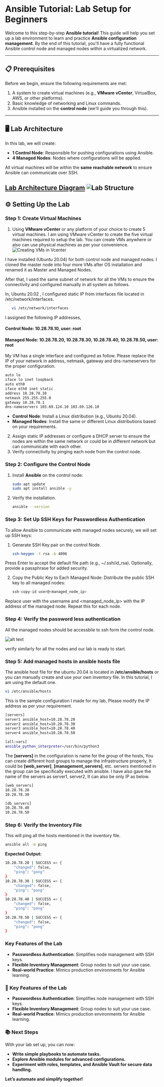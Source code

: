 # Ansible Tutorial: Lab Setup for Beginners  

Welcome to this step-by-step **Ansible tutorial**! This guide will help you set up a lab environment to learn and practice **Ansible configuration management**. By the end of this tutorial, you'll have a fully functional Ansible control node and managed nodes within a virtualized network.  

---

## 📋 Prerequisites  

Before we begin, ensure the following requirements are met:  
1. A system to create virtual machines (e.g., **VMware vCenter**, VirtualBox, AWS, or other platforms). 
2. Basic knowledge of networking and Linux commands.  
3. Ansible installed on the **control node** (we'll guide you through this).  

---

## 🖥️ Lab Architecture  

In this lab, we will create:  
- **1 Control Node**: Responsible for pushing configurations using Ansible.  
- **4 Managed Nodes**: Nodes where configurations will be applied.  

All virtual machines will be within the **same reachable network** to ensure Ansible can communicate over SSH.  

[Lab Architecture Diagram](#) ![Lab Structure](image.png)  
---

## ⚙️ Setting Up the Lab  

### Step 1: Create Virtual Machines  
1. Using **VMware vCenter** or any platform of your choice to create 5 virtual machines.
I am using VMware vCenter to create the five virtual machines required to setup the lab. You can create VMs anywhere or also can use physical machines as per your convenience.
   ![Creating VMs in Vcenter](image-1.png)

I have installed (Ubuntu 20.04) for both control node and managed nodes. I cloned the master node into four more VMs after OS installation and renamed it as Master and Managed Nodes. 

After that, I used the same subnet of network for all the VMs to ensure the connectivity and configured manually in all system as follows. 

In, Ubuntu 20.02 , I configured static IP from interfaces file located in /etc/network/interfaces.
```bash
   vi /etc/network/interfaces
```
I assigned the following IP addresses, 
#### Control Node: 10.28.78.10, user: root
#### Managed Node: 10.28.78.20, 10.28.78.30, 10.28.78.40, 10.28.78.50,  user: root
My VM has a single interface and configured as follow. Please replace the IP of your network in address, netmask, gateway and dns-nameservers for the proper configuration. 
```bash
auto lo
iface lo inet loopback
auto eth0
iface eth0 inet static
address 10.28.78.10
netmask 255.255.255.0
gateway 10.28.78.1
dns-nameservers 103.69.124.10 103.69.126.10
```
   - **Control Node**: Install a Linux distribution (e.g., Ubuntu 20.04).  
   - **Managed Nodes**: Install the same or different Linux distributions based on your requirements.  
2. Assign static IP addresses or configure a DHCP server to ensure the nodes are within the same network or could be in different network but can communicate with each other. 
3. Verify connectivity by pinging each node from the control node.  

### Step 2: Configure the Control Node  
1. Install **Ansible** on the control node:  
   ```bash
   sudo apt update
   sudo apt install ansible -y

2. Verify the installation. 
   ```bash
   ansible --version

### Step 3: Set Up SSH Keys for Passwordless Authentication
  To allow Ansible to communicate with managed nodes securely, we will set up SSH keys:
1. Generate SSH Key pair on the control Node. 
   ```bash
   ssh-keygen -t rsa -b 4096

Press Enter to accept the default file path (e.g., ~/.ssh/id_rsa).
Optionally, provide a passphrase for added security.

2. Copy the Public Key to Each Managed Node:
Distribute the public SSH key to all managed nodes:
   ``` bash
   ssh-copy-id user@<managed_node_ip>
   ```
Replace user with the username and <managed_node_ip> with the IP address of the managed node. Repeat this for each node.


### Step 4: Verify the password less authentication

All the managed nodes should be accessbile to ssh form the control node. 

![alt text](image-2.png)

verify similarly for all the nodes and our lab is ready to start. 

### Step 5: Add managed hosts in ansible hosts file
The ansible host file for the ubuntu 20.04 is located in **/etc/ansible/hosts** or you can manually create and use your own inventory file.
In this tutorial, I am using the default one. 
``` bash
vi /etc/ansible/hosts
```
This is the sample configuration I made for my lab, Please modify the IP address as per your requirement. 
```bash
[servers]
server1 ansible_host=10.28.78.20
server2 ansible_host=10.28.78.30
server3 ansible_host=10.28.78.40
server4 ansible_host=10.28.78.50

[all:vars]
ansible_python_interpreter=/usr/bin/python3
```

The **[servers]** in the configuration is name for the group of the hosts, You can create different host groups to manage the infrastructure properly, It could be **[web_server]**, **[management_servers]**, etc. servers mentioned in the group can be specifically executed with ansible. I have also gave the name of the servers as server1, server2, It can also be only IP as below. 

```bash
[web_servers]
10.28.78.20
10.28.78.30

[db_servers]
10.28.78.40
10.28.78.50
```

### Step 6: Verify the Inventory File
This will ping all the hosts mentioned in the inventory file. 
```bash
ansible all -m ping
```

**Expected Output:**
```bash
10.28.78.20 | SUCCESS => {
    "changed": false,
    "ping": "pong"
}
10.28.78.30 | SUCCESS => {
    "changed": false,
    "ping": "pong"
}
10.28.78.40 | SUCCESS => {
    "changed": false,
    "ping": "pong"
}
10.28.78.50 | SUCCESS => {
    "changed": false,
    "ping": "pong"
}
```

### Key Features of the Lab
- **Passwordless Authentication**: Simplifies node management with SSH keys.
- **Flexible Inventory Management**: Group nodes to suit your use case.
- **Real-world Practice**: Mimics production environments for Ansible learning.

### 🌟 Key Features of the Lab
- **Passwordless Authentication**: Simplifies node management with SSH keys.
- **Flexible Inventory Management**: Group nodes to suit your use case.
- **Real-world Practice**: Mimics production environments for Ansible learning.
### 📚 Next Steps
With your lab set up, you can now:
- **Write simple playbooks to automate tasks.**
- **Explore Ansible modules for advanced configurations.**
- **Experiment with roles, templates, and Ansible Vault for secure data handling.**

**Let’s automate and simplify together!**  
